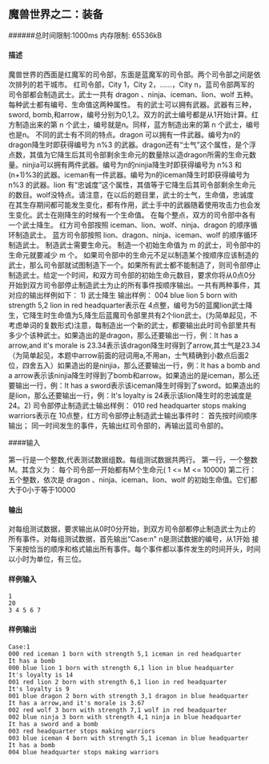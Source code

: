 ## 魔兽世界之二：装备

######总时间限制:1000ms 内存限制: 65536kB

#### 描述

魔兽世界的西面是红魔军的司令部，东面是蓝魔军的司令部。两个司令部之间是依次排列的若干城市。 红司令部，City 1，City 2，……，City n，蓝司令部两军的司令部都会制造武士。武士一共有 dragon 、ninja、iceman、lion、wolf 五种。每种武士都有编号、生命值这两种属性。 有的武士可以拥有武器。武器有三种，sword, bomb,和arrow，编号分别为0,1,2。双方的武士编号都是从1开始计算。红方制造出来的第 n 个武士，编号就是n。同样，蓝方制造出来的第 n 个武士，编号也是n。 不同的武士有不同的特点。dragon 可以拥有一件武器。编号为n的dragon降生时即获得编号为 n%3 的武器。dragon还有“士气”这个属性，是个浮点数，其值为它降生后其司令部剩余生命元的数量除以造dragon所需的生命元数量。ninjia可以拥有两件武器。编号为n的ninjia降生时即获得编号为 n%3 和 (n+1)%3的武器。iceman有一件武器。编号为n的iceman降生时即获得编号为 n%3 的武器。lion 有“忠诚度”这个属性，其值等于它降生后其司令部剩余生命元的数目。wolf没特点。请注意，在以后的题目里，武士的士气，生命值，忠诚度在其生存期间都可能发生变化，都有作用，武士手中的武器随着使用攻击力也会发生变化。武士在刚降生的时候有一个生命值。 在每个整点，双方的司令部中各有一个武士降生。 红方司令部按照 iceman、lion、wolf、ninja、dragon 的顺序循环制造武士。 蓝方司令部按照 lion、dragon、ninja、iceman、wolf 的顺序循环制造武士。 制造武士需要生命元。 制造一个初始生命值为 m 的武士，司令部中的生命元就要减少 m 个。 如果司令部中的生命元不足以制造某个按顺序应该制造的武士，那么司令部就试图制造下一个。如果所有武士都不能制造了，则司令部停止制造武士。给定一个时间，和双方司令部的初始生命元数目，要求你将从0点0分开始到双方司令部停止制造武士为止的所有事件按顺序输出。一共有两种事件，其对应的输出样例如下： 1) 武士降生 输出样例： 004 blue lion 5 born with strength 5,2 lion in red headquarter表示在 4点整，编号为5的蓝魔lion武士降生，它降生时生命值为5,降生后蓝魔司令部里共有2个lion武士。(为简单起见，不考虑单词的复数形式)注意，每制造出一个新的武士，都要输出此时司令部里共有多少个该种武士。如果造出的是dragon，那么还要输出一行，例：It has a arrow,and it's morale is 23.34表示该dragon降生时得到了arrow,其士气是23.34（为简单起见，本题中arrow前面的冠词用a,不用an，士气精确到小数点后面2位，四舍五入）如果造出的是ninjia，那么还要输出一行，例：It has a bomb and a arrow表示该ninjia降生时得到了bomb和arrow。如果造出的是iceman，那么还要输出一行，例：It has a sword表示该iceman降生时得到了sword。如果造出的是lion，那么还要输出一行，例：It's loyalty is 24表示该lion降生时的忠诚度是24。2) 司令部停止制造武士输出样例： 010 red headquarter stops making warriors表示在 10点整，红方司令部停止制造武士输出事件时： 首先按时间顺序输出； 同一时间发生的事件，先输出红司令部的，再输出蓝司令部的。

####输入

第一行是一个整数,代表测试数据组数。每组测试数据共两行。 第一行，一个整数M。其含义为： 每个司令部一开始都有M个生命元( 1 <= M <= 10000) 第二行：五个整数，依次是 dragon 、ninja、iceman、lion、wolf 的初始生命值。它们都大于0小于等于10000

#### 输出

对每组测试数据，要求输出从0时0分开始，到双方司令部都停止制造武士为止的所有事件。对每组测试数据，首先输出“Case:n" n是测试数据的编号，从1开始 接下来按恰当的顺序和格式输出所有事件。每个事件都以事件发生的时间开头，时间以小时为单位，有三位。

#### 样例输入

```
1
20
3 4 5 6 7
```

#### 样例输出

```
Case:1
000 red iceman 1 born with strength 5,1 iceman in red headquarter
It has a bomb
000 blue lion 1 born with strength 6,1 lion in blue headquarter
It's loyalty is 14
001 red lion 2 born with strength 6,1 lion in red headquarter
It's loyalty is 9
001 blue dragon 2 born with strength 3,1 dragon in blue headquarter
It has a arrow,and it's morale is 3.67
002 red wolf 3 born with strength 7,1 wolf in red headquarter
002 blue ninja 3 born with strength 4,1 ninja in blue headquarter
It has a sword and a bomb
003 red headquarter stops making warriors
003 blue iceman 4 born with strength 5,1 iceman in blue headquarter
It has a bomb
004 blue headquarter stops making warriors
```

